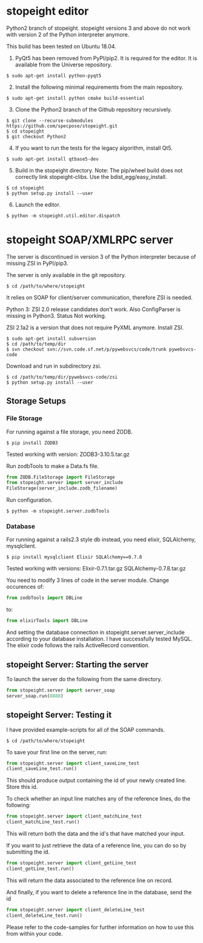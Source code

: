 # stopeight editor

Python2 branch of stopeight. stopeight versions 3 and above do not work with version 2 of the Python interpreter anymore.

This build has been tested on Ubuntu 18.04.

1. PyQt5 has been removed from PyPI/pip2. It is required for the editor. It is available from the Universe repository.
```shell
$ sudo apt-get install python-pyqt5
```

2. Install the following minimal requirements from the main repository.
```shell
$ sudo apt-get install python cmake build-essential
```

3. Clone the Python2 branch of the Github repository recursively.
```shell
$ git clone --recurse-submodules https://github.com/specpose/stopeight.git
$ cd stopeight
$ git checkout Python2
```

4. If you want to run the tests for the legacy algorithm, install Qt5.
```shell
$ sudo apt-get install qtbase5-dev
```

5. Build in the stopeight directory. Note: The pip/wheel build does not correctly link stopeight-clibs. Use the bdist_egg/easy_install.
```shell
$ cd stopeight
$ python setup.py install --user
```

6. Launch the editor.
```shell
$ python -m stopeight.util.editor.dispatch
```

# stopeight SOAP/XMLRPC server

The server is discontinued in version 3 of the Python interpreter because of missing ZSI in PyPI/pip3.

The server is only available in the git repository.
```shell
$ cd /path/to/where/stopeight
```

It relies on SOAP for client/server communication, therefore ZSI is needed.

Python 3: ZSI 2.0 release candidates don't work. Also ConfigParser is missing in Python3. Status Not working.

ZSI 2.1a2 is a version that does not require PyXML anymore. Install ZSI.
```shell
$ sudo apt-get install subversion
$ cd /path/to/temp/dir
$ svn checkout svn://svn.code.sf.net/p/pywebsvcs/code/trunk pywebsvcs-code
```

Download and run in subdirectory zsi.
```shell
$ cd /path/to/temp/dir/pywebsvcs-code/zsi
$ python setup.py install --user
```

## Storage Setups

### File Storage

For running against a file storage, you need ZODB.
```shell
$ pip install ZODB3
```

Tested working with version:
ZODB3-3.10.5.tar.gz

Run zodbTools to make a Data.fs file.
```python
from ZODB.FileStorage import FileStorage
from stopeight.server import server_include
FileStorage(server_include.zodb_filename)
```

Run configuration.
```shell
$ python -m stopeight.server.zodbTools
```

### Database

For running against a rails2.3 style db instead, you need elixir, SQLAlchemy, mysqlclient.
```shell
$ pip install mysqlclient Elixir SQLAlchemy==0.7.8
```

Tested working with versions:
Elixir-0.7.1.tar.gz
SQLAlchemy-0.7.8.tar.gz

You need to modify 3 lines of code in the server module. Change occurences of:
```python
from zodbTools import DBLine
```

to:
```python
from elixirTools import DBLine
```

And setting the database connection in stopeight.server.server_include according to your database installation. I have successfully tested MySQL. The elixir code follows the rails ActiveRecord convention.

## stopeight Server: Starting the server

To launch the server do the following from the same directory.
```python
from stopeight.server import server_soap
server_soap.run(8888)
```

## stopeight Server: Testing it

I have provided example-scripts for all of the SOAP commands.
```shell
$ cd /path/to/where/stopeight
```

To save your first line on the server, run:
```python
from stopeight.server import client_saveLine_test
client_saveLine_test.run()
```

This should produce output containing the id of your newly created line.
Store this id.

To check whether an input line matches any of the reference lines, do the following:
```python
from stopeight.server import client_matchLine_test
client_matchLine_test.run()
```

This will return both the data and the id's that have matched your input.

If you want to just retrieve the data of a reference line, you can do so by submitting the id.
```python
from stopeight.server import client_getLine_test
client_getLine_test.run()
```

This will return the data associated to the reference line on record.

And finally, if you want to delete a reference line in the database, send the id
```python
from stopeight.server import client_deleteLine_test
client_deleteLine_test.run()
```

Please refer to the code-samples for further information on how to use this from within your code.
